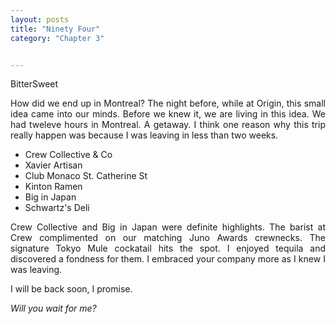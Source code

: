 ```yaml
---
layout: posts
title: "Ninety Four"
category: "Chapter 3"


---
```

<style>
body {
text-align: justify}
</style>

BitterSweet

How did we end up in Montreal? The night before, while at Origin, this small idea came into our minds. Before we knew it, we are living in this idea. We had tweleve hours in Montreal. A getaway. I think one reason why this trip really happen was because I was leaving in less than two weeks. 


- Crew Collective & Co
- Xavier Artisan 
- Club Monaco St. Catherine St 
- Kinton Ramen 
- Big in Japan 
- Schwartz's Deli



Crew Collective and Big in Japan were definite highlights. The barist at Crew complimented on our matching Juno Awards crewnecks. The signature Tokyo Mule cockatail hits the spot. I enjoyed tequila and discovered a fondness for them. I embraced your company more as I knew I was leaving. 

I will be back soon, I promise.



*Will you wait for me?*